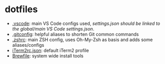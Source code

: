 # dotfiles

- [.vscode](./.vscode): main VS Code configs used, _settings.json should be linked to the global/main VS Code settings.json_.
- [.gitconfig](./.gitconfig): helpful aliases to shorten Git common commands
- [.zshrc](./.zshrc): main ZSH config, uses Oh-My-Zsh as basis and adds some aliases/configs
- [iTerm2rc.json](./iTerms2rc.json): default iTerm2 profile
- [Brewfile](./Brewfile): system wide install tools
